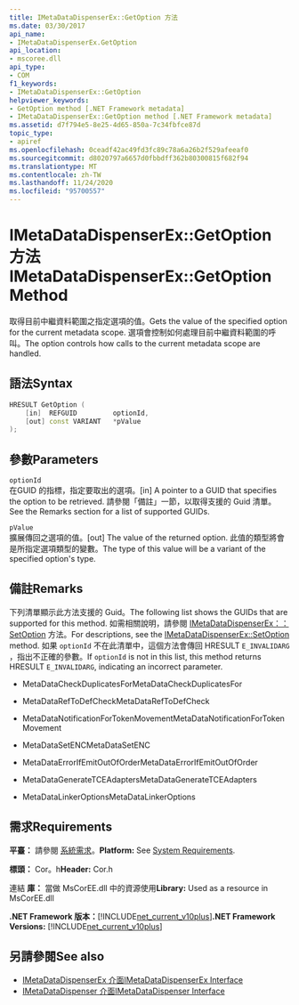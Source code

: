 ```yaml
---
title: IMetaDataDispenserEx::GetOption 方法
ms.date: 03/30/2017
api_name:
- IMetaDataDispenserEx.GetOption
api_location:
- mscoree.dll
api_type:
- COM
f1_keywords:
- IMetaDataDispenserEx::GetOption
helpviewer_keywords:
- GetOption method [.NET Framework metadata]
- IMetaDataDispenserEx::GetOption method [.NET Framework metadata]
ms.assetid: d7f794e5-8e25-4d65-850a-7c34fbfce87d
topic_type:
- apiref
ms.openlocfilehash: 0ceadf42ac49fd3fc89c78a6a26b2f529afeeaf0
ms.sourcegitcommit: d8020797a6657d0fbbdff362b80300815f682f94
ms.translationtype: MT
ms.contentlocale: zh-TW
ms.lasthandoff: 11/24/2020
ms.locfileid: "95700557"
---
```

# <a name="imetadatadispenserexgetoption-method"></a><span data-ttu-id="923d1-102">IMetaDataDispenserEx::GetOption 方法</span><span class="sxs-lookup"><span data-stu-id="923d1-102">IMetaDataDispenserEx::GetOption Method</span></span>

<span data-ttu-id="923d1-103">取得目前中繼資料範圍之指定選項的值。</span><span class="sxs-lookup"><span data-stu-id="923d1-103">Gets the value of the specified option for the current metadata scope.</span></span> <span data-ttu-id="923d1-104">選項會控制如何處理目前中繼資料範圍的呼叫。</span><span class="sxs-lookup"><span data-stu-id="923d1-104">The option controls how calls to the current metadata scope are handled.</span></span>  
  
## <a name="syntax"></a><span data-ttu-id="923d1-105">語法</span><span class="sxs-lookup"><span data-stu-id="923d1-105">Syntax</span></span>  
  
```cpp  
HRESULT GetOption (  
    [in]  REFGUID         optionId,
    [out] const VARIANT   *pValue  
);  
```  
  
## <a name="parameters"></a><span data-ttu-id="923d1-106">參數</span><span class="sxs-lookup"><span data-stu-id="923d1-106">Parameters</span></span>  

 `optionId`  
 <span data-ttu-id="923d1-107">在GUID 的指標，指定要取出的選項。</span><span class="sxs-lookup"><span data-stu-id="923d1-107">[in] A pointer to a GUID that specifies the option to be retrieved.</span></span> <span data-ttu-id="923d1-108">請參閱「備註」一節，以取得支援的 Guid 清單。</span><span class="sxs-lookup"><span data-stu-id="923d1-108">See the Remarks section for a list of supported GUIDs.</span></span>  
  
 `pValue`  
 <span data-ttu-id="923d1-109">擴展傳回之選項的值。</span><span class="sxs-lookup"><span data-stu-id="923d1-109">[out] The value of the returned option.</span></span> <span data-ttu-id="923d1-110">此值的類型將會是所指定選項類型的變數。</span><span class="sxs-lookup"><span data-stu-id="923d1-110">The type of this value will be a variant of the specified option's type.</span></span>  
  
## <a name="remarks"></a><span data-ttu-id="923d1-111">備註</span><span class="sxs-lookup"><span data-stu-id="923d1-111">Remarks</span></span>  

 <span data-ttu-id="923d1-112">下列清單顯示此方法支援的 Guid。</span><span class="sxs-lookup"><span data-stu-id="923d1-112">The following list shows the GUIDs that are supported for this method.</span></span> <span data-ttu-id="923d1-113">如需相關說明，請參閱 [IMetaDataDispenserEx：： SetOption](imetadatadispenserex-setoption-method.md) 方法。</span><span class="sxs-lookup"><span data-stu-id="923d1-113">For descriptions, see the [IMetaDataDispenserEx::SetOption](imetadatadispenserex-setoption-method.md) method.</span></span> <span data-ttu-id="923d1-114">如果 `optionId` 不在此清單中，這個方法會傳回 HRESULT `E_INVALIDARG` ，指出不正確的參數。</span><span class="sxs-lookup"><span data-stu-id="923d1-114">If `optionId` is not in this list, this method returns HRESULT `E_INVALIDARG`, indicating an incorrect parameter.</span></span>  
  
- <span data-ttu-id="923d1-115">MetaDataCheckDuplicatesFor</span><span class="sxs-lookup"><span data-stu-id="923d1-115">MetaDataCheckDuplicatesFor</span></span>  
  
- <span data-ttu-id="923d1-116">MetaDataRefToDefCheck</span><span class="sxs-lookup"><span data-stu-id="923d1-116">MetaDataRefToDefCheck</span></span>  
  
- <span data-ttu-id="923d1-117">MetaDataNotificationForTokenMovement</span><span class="sxs-lookup"><span data-stu-id="923d1-117">MetaDataNotificationForTokenMovement</span></span>  
  
- <span data-ttu-id="923d1-118">MetaDataSetENC</span><span class="sxs-lookup"><span data-stu-id="923d1-118">MetaDataSetENC</span></span>  
  
- <span data-ttu-id="923d1-119">MetaDataErrorIfEmitOutOfOrder</span><span class="sxs-lookup"><span data-stu-id="923d1-119">MetaDataErrorIfEmitOutOfOrder</span></span>  
  
- <span data-ttu-id="923d1-120">MetaDataGenerateTCEAdapters</span><span class="sxs-lookup"><span data-stu-id="923d1-120">MetaDataGenerateTCEAdapters</span></span>  
  
- <span data-ttu-id="923d1-121">MetaDataLinkerOptions</span><span class="sxs-lookup"><span data-stu-id="923d1-121">MetaDataLinkerOptions</span></span>  
  
## <a name="requirements"></a><span data-ttu-id="923d1-122">需求</span><span class="sxs-lookup"><span data-stu-id="923d1-122">Requirements</span></span>  

 <span data-ttu-id="923d1-123">**平臺：** 請參閱 [系統需求](../../get-started/system-requirements.md)。</span><span class="sxs-lookup"><span data-stu-id="923d1-123">**Platform:** See [System Requirements](../../get-started/system-requirements.md).</span></span>  
  
 <span data-ttu-id="923d1-124">**標頭：** Cor。h</span><span class="sxs-lookup"><span data-stu-id="923d1-124">**Header:** Cor.h</span></span>  
  
 <span data-ttu-id="923d1-125">連結 **庫：** 當做 MsCorEE.dll 中的資源使用</span><span class="sxs-lookup"><span data-stu-id="923d1-125">**Library:** Used as a resource in MsCorEE.dll</span></span>  
  
 <span data-ttu-id="923d1-126">**.NET Framework 版本：**[!INCLUDE[net_current_v10plus](../../../../includes/net-current-v10plus-md.md)]</span><span class="sxs-lookup"><span data-stu-id="923d1-126">**.NET Framework Versions:** [!INCLUDE[net_current_v10plus](../../../../includes/net-current-v10plus-md.md)]</span></span>  
  
## <a name="see-also"></a><span data-ttu-id="923d1-127">另請參閱</span><span class="sxs-lookup"><span data-stu-id="923d1-127">See also</span></span>

- [<span data-ttu-id="923d1-128">IMetaDataDispenserEx 介面</span><span class="sxs-lookup"><span data-stu-id="923d1-128">IMetaDataDispenserEx Interface</span></span>](imetadatadispenserex-interface.md)
- [<span data-ttu-id="923d1-129">IMetaDataDispenser 介面</span><span class="sxs-lookup"><span data-stu-id="923d1-129">IMetaDataDispenser Interface</span></span>](imetadatadispenser-interface.md)
